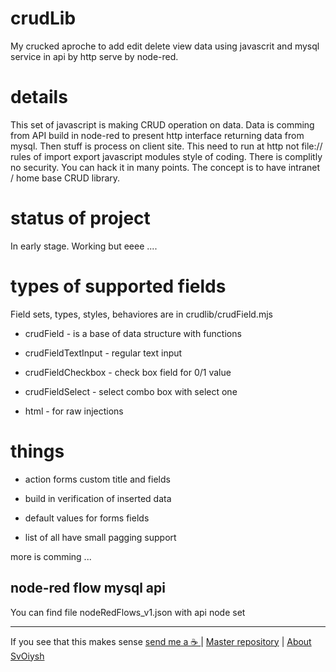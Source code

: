 # crudLib

My crucked aproche to add edit delete view data using javascrit and mysql service in api by http serve by node-red. 

# details

This set of javascript is making CRUD operation on data.
Data is comming from API build in node-red to present http interface returning data from mysql.
Then stuff is process on client site. This need to run at http not file:// rules of import export javascript modules style of coding. There is complitly no security. You can hack it in many points. The concept is to have intranet / home base CRUD library.

# status of project

In early stage. Working but eeee ....

# types of supported fields

Field sets, types, styles, behaviores are in crudlib/crudField.mjs

* crudField - is a base of data structure with functions

* crudFieldTextInput - regular text input

* crudFieldCheckbox - check box field for 0/1 value

* crudFieldSelect - select combo box with select one

* html - for raw injections

# things

* action forms custom title and fields

* build in verification of inserted data

* default values for forms fields

* list of all have small pagging support

more is comming ...

## node-red flow mysql api

You can find file nodeRedFlows_v1.json with api node set

---

If you see that this makes sense [ send me a ☕ ](https://ko-fi.com/B0B0DFYGS) | [Master repository](https://github.com/yOyOeK1/oiyshTerminal) | [About SvOiysh](https://www.youtube.com/@svoiysh)
